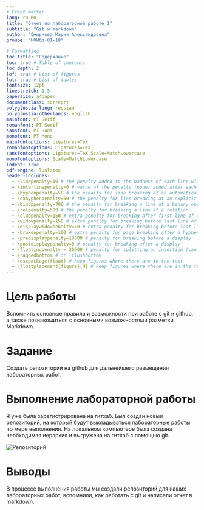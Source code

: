 ```yaml
---
# Front matter
lang: ru-RU
title: "Отчет по лабораторной работе 1"
subtitle: "Git и markdown"
author: "Смирнова Мария Александровна"
groupe: "НФИбд-01-18"

# Formatting
toc-title: "Содержание"
toc: true # Table of contents
toc_depth: 2
lof: true # List of figures
lot: true # List of tables
fontsize: 12pt
linestretch: 1.5
papersize: a4paper
documentclass: scrreprt
polyglossia-lang: russian
polyglossia-otherlangs: english
mainfont: PT Serif
romanfont: PT Serif
sansfont: PT Sans
monofont: PT Mono
mainfontoptions: Ligatures=TeX
romanfontoptions: Ligatures=TeX
sansfontoptions: Ligatures=TeX,Scale=MatchLowercase
monofontoptions: Scale=MatchLowercase
indent: true
pdf-engine: lualatex
header-includes:
  - \linepenalty=10 # the penalty added to the badness of each line within a paragraph (no associated penalty node) Increasing the value makes tex try to have fewer lines in the paragraph.
  - \interlinepenalty=0 # value of the penalty (node) added after each line of a paragraph.
  - \hyphenpenalty=50 # the penalty for line breaking at an automatically inserted hyphen
  - \exhyphenpenalty=50 # the penalty for line breaking at an explicit hyphen
  - \binoppenalty=700 # the penalty for breaking a line at a binary operator
  - \relpenalty=500 # the penalty for breaking a line at a relation
  - \clubpenalty=150 # extra penalty for breaking after first line of a paragraph
  - \widowpenalty=150 # extra penalty for breaking before last line of a paragraph
  - \displaywidowpenalty=50 # extra penalty for breaking before last line before a display math
  - \brokenpenalty=100 # extra penalty for page breaking after a hyphenated line
  - \predisplaypenalty=10000 # penalty for breaking before a display
  - \postdisplaypenalty=0 # penalty for breaking after a display
  - \floatingpenalty = 20000 # penalty for splitting an insertion (can only be split footnote in standard LaTeX)
  - \raggedbottom # or \flushbottom
  - \usepackage{float} # keep figures where there are in the text
  - \floatplacement{figure}{H} # keep figures where there are in the text
---
```


# Цель работы

 Вспомнить основные правила и возможности при работе с git и github, а также познакомиться
с основными возможностями разметки Markdown.

# Задание

Создать репозиторий на github для дальнейшего размещения лабораторных работ.


# Выполнение лабораторной работы

Я уже была зарегистрирована на гитхаб. Был создан новый репозиторий, на который будут выкладываться лабораторные работы по мере выполнения. На локальном компьютере была создана необходимая иерархия и выгружена на гитхаб с помощью git.

![Репозиторий](im1.png  "Созданный репозиторий")

# Выводы

В процессе выполнения работы мы создали репозиторий для наших лабораторных работ, вспомнили, как работать с git и написали отчет в markdown.
